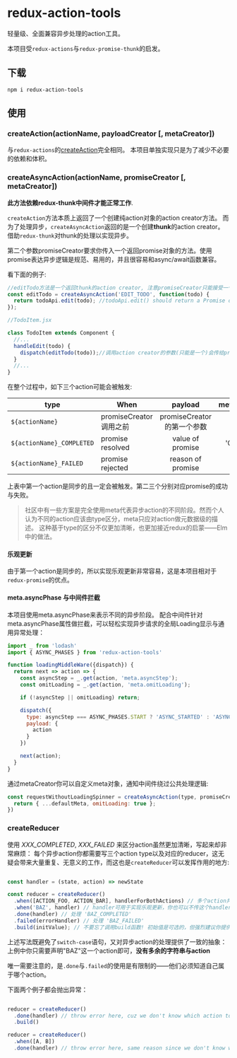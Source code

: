 # redux-action-tools

轻量级、全面兼容异步处理的action工具。

本项目受`redux-actions`与`redux-promise-thunk`的启发。

## 下载
`npm i redux-action-tools`

## 使用

### createAction(actionName, payloadCreator [, metaCreator])

与`redux-actions`的[createAction](https://github.com/acdlite/redux-actions#createactiontype-payloadcreator--identity-metacreator)完全相同。
本项目单独实现只是为了减少不必要的依赖和体积。

### createAsyncAction(actionName, promiseCreator [, metaCreator])

**此方法依赖redux-thunk中间件才能正常工作**.

`createAction`方法本质上返回了一个创建纯action对象的action creator方法。
而为了处理异步，`createAsyncAction`返回的是一个创建**thunk**的action creator。借助`redux-thunk`对thunk的处理以实现异步。

第二个参数promiseCreator要求你传入一个返回promise对象的方法。使用promise表达异步逻辑是规范、易用的，并且很容易和async/await函数兼容。

看下面的例子:

```js
//editTodo方法是一个返回thunk的action creator, 注意promiseCreator只能接受一个参数
const editTodo = createAsyncAction('EDIT_TODO', function(todo) {
  return todoApi.edit(todo); //todoApi.edit() should return a Promise object;
});

//TodoItem.jsx

class TodoItem extends Component {
  //...
  handleEdit(todo) {
    dispatch(editTodo(todo));//调用action creator的参数(只能是一个)会传给promiseCreator
  }
  //...
}
```

在整个过程中，如下三个action可能会被触发:

|     type           | When         |  payload  | meta.asyncPhase    |
| --------           |  -----      | :----:    | :----:  |
| `${actionName}` | promiseCreator调用之前 | promiseCreator的第一个参数 | 'START' |
| `${actionName}_COMPLETED` | promise resolved | value of promise | 'COMPLETED' |
| `${actionName}_FAILED` | promise rejected | reason of promise | 'FAILED' |

上表中第一个action是同步的且一定会被触发。第二三个分别对应promise的成功与失败。

>社区中有一些方案是完全使用meta代表异步action的不同阶段。然而个人认为不同的action应该由type区分，meta只应对action做元数据级的描述。
这种基于type的区分不仅更加清晰，也更加接近redux的启蒙——Elm中的做法。

#### 乐观更新
由于第一个action是同步的，所以实现乐观更新非常容易，这是本项目相对于`redux-promise`的优点。

#### meta.asyncPhase 与中间件拦截
本项目使用meta.asyncPhase来表示不同的异步阶段。
配合中间件针对meta.asyncPhase属性做拦截，可以轻松实现异步请求的全局Loading显示与通用异常处理：

```js
import _ from 'lodash'
import { ASYNC_PHASES } from 'redux-action-tools'

function loadingMiddleWare({dispatch}) {
  return next => action => {
    const asyncStep = _.get(action, 'meta.asyncStep');
    const omitLoading = _.get(action, 'meta.omitLoading');

    if (!asyncStep || omitLoading) return;

    dispatch({
      type: asyncStep === ASYNC_PHASES.START ? 'ASYNC_STARTED' : 'ASYNC_ENDED',
      payload: {
        action
      }
    })

    next(action);
  }
}

```

通过metaCreator你可以自定义meta对象，通知中间件绕过公共处理逻辑: 

```js
const requestWithoutLoadingSpinner = createAsyncAction(type, promiseCreator, (payload, defaultMeta) => {
  return { ...defaultMeta, omitLoading: true };
})
```


### createReducer

使用 *XXX_COMPLETED*, *XXX_FAILED* 来区分action虽然更加清晰，写起来却非常麻烦：
每个异步action你都需要写三个action type以及对应的reducer，这无疑会带来大量重复、无意义的工作，而这也是`createReducer`可以发挥作用的地方:


 ```js

 const handler = (state, action) => newState 

 const reducer = createReducer()
   .when([ACTION_FOO, ACTION_BAR], handlerForBothActions) // 多个action共用一个处理逻辑
   .when('BAZ', handler) // handler可用于实现乐观更新，你也可以不传这个handler
   .done(handler) // 处理 'BAZ_COMPLETED'
   .failed(errorHandler) // 处理 'BAZ_FAILED'
   .build(initValue); // 不要忘了调用build函数! 初始值是可选的，但强烈建议你提供初始值
 ```

上述写法既避免了`switch-case`语句，又对异步action的处理提供了一致的抽象：
上例中你只需要声明"BAZ"这一个action即可，**没有多余的字符串与action**

唯一需要注意的，是`.done`与`.failed`的使用是有限制的——他们必须知道自己属于哪个action。

下面两个例子都会抛出异常：

 ```js

 reducer = createReducer()
   .done(handler) // throw error here, cuz we don't know which action to handle
   .build()

 reducer = createReducer()
   .when([A, B])
   .done(handler) // throw error here, same reason since we don't know which one you mean

 ```


